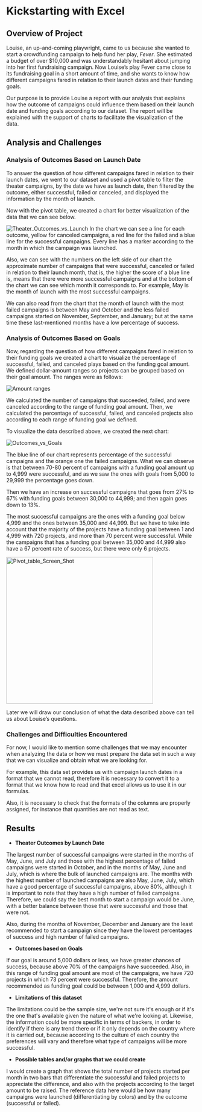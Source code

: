 # Kickstarting with Excel
## Overview of Project
Louise, an up-and-coming playwright, came to us because she wanted to start a crowdfunding campaign to help fund her play, *Fever*. She estimated a budget of over $10,000 and was understandably hesitant about jumping into her first fundraising campaign. Now Louise’s play Fever came close to its fundraising goal in a short amount of time, and she wants to know how different campaigns fared in relation to their launch dates and their funding goals.

Our purpose is to provide Louise a report with our analysis that explains how the outcome of campaigns could influence them based on their launch date and funding goals according to our dataset. The report will be explained with the support of charts to facilitate the visualization of the data.
## Analysis and Challenges
### Analysis of Outcomes Based on Launch Date
To answer the question of how different campaigns fared in relation to their launch dates, we went to our dataset and used a pivot table to filter the theater campaigns, by the date we have as launch date, then filtered by the outcome, either successful, failed or canceled, and displayed the information by the month of launch.

Now with the pivot table, we created a chart for better visualization of the data that we can see below. 

![Theater_Outcomes_vs_Launch](https://user-images.githubusercontent.com/113747210/193135797-5406600c-5abc-4c18-a65e-3e0bc5578175.png)
In the chart we can see a line for each outcome, yellow for canceled campaigns, a red line for the failed and a blue line for the successful campaigns. Every line has a marker according to the month in which the campaign was launched. 

Also, we can see with the numbers on the left side of our chart the approximate number of campaigns that were successful, canceled or failed in relation to their launch month, that is, the higher the score of a blue line is, means that there were more successful campaigns and at the bottom of the chart we can see which month it corresponds to. For example, May is the month of launch with the most successful campaigns.

We can also read from the chart that the month of launch with the most failed campaigns is between May and October and the less failed campaigns started on November, September, and January; but at the same time these last-mentioned months have a low percentage of success.

### Analysis of Outcomes Based on Goals

Now, regarding the question of how different campaigns fared in relation to their funding goals we created a chart to visualize the percentage of successful, failed, and canceled plays based on the funding goal amount. We defined dollar-amount ranges so projects can be grouped based on their goal amount. The ranges were as follows:

![Amount ranges](https://user-images.githubusercontent.com/113747210/193138088-ed2e3fcc-70f3-458a-a513-1b8b7afb69b6.png)

We calculated the number of campaigns that succeeded, failed, and were canceled according to the range of funding goal amount. Then, we calculated the percentage of successful, failed, and canceled projects also according to each range of funding goal we defined.

To visualize the data described above, we created the next chart:

![Outcomes_vs_Goals](https://user-images.githubusercontent.com/113747210/193138316-1a602503-da30-4e8f-a39b-9cd57aac3f28.png)

The blue line of our chart represents percentage of the successful campaigns and the orange one the failed campaigns. What we can observe is that between 70-80 percent of campaigns with a funding goal amount up to 4,999 were successful, and as we saw the ones with goals from 5,000 to 29,999 the percentage goes down. 

Then we have an increase on successful campaigns that goes from 27% to 67% with funding goals between 30,000 to 44,999; and then again goes down to 13%.

The most successful campaigns are the ones with a funding goal below 4,999 and the ones between 35,000 and 44,999. But we have to take into account that the majority of the projects have a funding goal between 1 and 4,999 with 720 projects, and more than 70 percent were successful. While the campaigns that has a funding goal between 35,000 and 44,999 also have a 67 percent rate of success, but there were only 6 projects.

<img width="389" alt="Pivot_table_Screen_Shot" src="https://user-images.githubusercontent.com/113747210/193138929-d2c8b734-e8d6-464e-a0da-893b2d91a075.png">

Later we will draw our conclusion of what the data described above can tell us about Louise’s questions. 

### Challenges and Difficulties Encountered

For now, I would like to mention some challenges that we may encounter when analyzing the data or how we must prepare the data set in such a way that we can visualize and obtain what we are looking for. 

For example, this data set provides us with campaign launch dates in a format that we cannot read, therefore it is necessary to convert it to a format that we know how to read and that excel allows us to use it in our formulas. 

Also, it is necessary to check that the formats of the columns are properly assigned, for instance that quantities are not read as text. 

## Results

-	**Theater Outcomes by Launch Date**

The largest number of successful campaigns were started in the months of May, June, and July and those with the highest percentage of failed campaigns were started in October, and in the months of May, June and July, which is where the bulk of launched campaigns are. 
The months with the highest number of launched campaigns are also May, June, July, which have a good percentage of successful campaigns, above 80%, although it is important to note that they have a high number of failed campaigns. Therefore, we could say the best month to start a campaign would be June, with a better balance between those that were successful and those that were not.

Also, during the months of November, December and January are the least recommended to start a campaign since they have the lowest percentages of success and high number of failed campaigns.

-	**Outcomes based on Goals**

If our goal is around 5,000 dollars or less, we have greater chances of success, because above 70% of the campaigns have succeeded. Also, in this range of funding goal amount are most of the campaigns, we have 720 projects in which 73 percent were successful. Therefore, the amount recommended as funding goal could be between 1,000 and 4,999 dollars.

-	**Limitations of this dataset**

The limitations could be the sample size, we're not sure it's enough or if it's the one that's available given the nature of what we're looking at. Likewise, the information could be more specific in terms of backers, in order to identify if there is any trend there or if it only depends on the country where it is carried out, because according to the culture of each country the preferences will vary and therefore what type of campaigns will be more successful.

-	**Possible tables and/or graphs that we could create**

I would create a graph that shows the total number of projects started per month in two bars that differentiate the successful and failed projects to appreciate the difference, and also with the projects according to the target amount to be raised. The reference data here would be how many campaigns were launched (differentiating by colors) and by the outcome (successful or failed).

